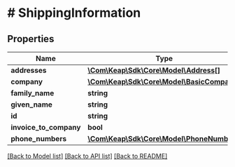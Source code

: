 # # ShippingInformation

## Properties

Name | Type | Description | Notes
------------ | ------------- | ------------- | -------------
**addresses** | [**\Com\Keap\Sdk\Core\Model\Address[]**](Address.md) |  | [optional]
**company** | [**\Com\Keap\Sdk\Core\Model\BasicCompany**](BasicCompany.md) |  | [optional]
**family_name** | **string** |  | [optional]
**given_name** | **string** |  | [optional]
**id** | **string** |  | [optional]
**invoice_to_company** | **bool** |  | [optional]
**phone_numbers** | [**\Com\Keap\Sdk\Core\Model\PhoneNumber[]**](PhoneNumber.md) |  | [optional]

[[Back to Model list]](../../README.md#models) [[Back to API list]](../../README.md#endpoints) [[Back to README]](../../README.md)
